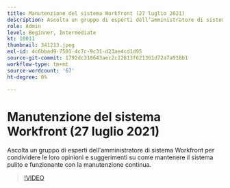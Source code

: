 ```yaml
---
title: Manutenzione del sistema Workfront (27 luglio 2021)
description: Ascolta un gruppo di esperti dell’amministratore di sistema di Workfront per condividere i loro pensieri e suggerimenti su come mantenere il sistema pulito e funzionante con un sistema continuo... (Le descrizioni devono essere comprese tra 60 e 160 caratteri)
role: Admin
level: Beginner, Intermediate
kt: 10011
thumbnail: 341213.jpeg
exl-id: 4c6bbad9-7501-4c7c-9c31-d23ae4cd1d95
source-git-commit: 1792dc318643aec2c12613f621361d72a7a918b1
workflow-type: tm+mt
source-wordcount: '67'
ht-degree: 0%

---
```


# Manutenzione del sistema Workfront (27 luglio 2021)

Ascolta un gruppo di esperti dell&#39;amministratore di sistema Workfront per condividere le loro opinioni e suggerimenti su come mantenere il sistema pulito e funzionante con la manutenzione continua.

>[!VIDEO](https://video.tv.adobe.com/v/341213/?quality=12&learn=on)
